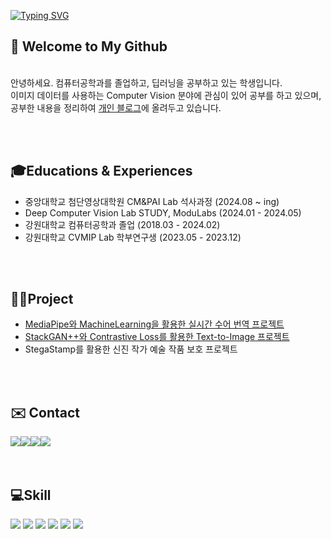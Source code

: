 
[![Typing SVG](https://readme-typing-svg.demolab.com?font=Alkatra&weight=500&size=45&duration=7000&pause=3&color=2388d1&center=false&vCenter=false&repeat=true&width=1000&height=100&lines=Hello+World🌏+I'm+JuHyun😁)](https://git.io/typing-svg)

## 👋 Welcome to My Github
<br>안녕하세요. 컴퓨터공학과를 졸업하고, 딥러닝을 공부하고 있는 학생입니다. 
<br>이미지 데이터를 사용하는 Computer Vision 분야에 관심이 있어 공부를 하고 있으며,
<br>공부한 내용을 정리하여 [개인 블로그](https://bigjoo.tistory.com/)에 올려두고 있습니다.

<br>
<br>

## 🎓Educations & Experiences
- 중앙대학교 첨단영상대학원 CM&PAI Lab 석사과정 (2024.08 ~ ing)
- Deep Computer Vision Lab STUDY, ModuLabs (2024.01 - 2024.05)
- 강원대학교 컴퓨터공학과 졸업 (2018.03 - 2024.02)
- 강원대학교 CVMIP Lab 학부연구생 (2023.05 - 2023.12)



<br>
<br>

## 👨‍💻Project
- [MediaPipe와 MachineLearning을 활용한 실시간 수어 번역 프로젝트](https://github.com/bigjoo99/HandLang_Project_Knn)
- [StackGAN++와 Contrastive Loss를 활용한 Text-to-Image 프로젝트](https://github.com/bigjoo99/Text-to-Image-Project)
- StegaStamp를 활용한 신진 작가 예술 작품 보호 프로젝트
<br>
<br>

## ✉️ Contact 
<div style="display:flex; flex-direction:row;">
    <a href="mailto:ksoark0108@gmail.com">
        <img src="https://img.shields.io/badge/Gmail-EA4335?style=flat-square&logo=Gmail&logoColor=white"> 
    </a>
    <a href="mailto:ksoark0108@naver.com">
        <img src="https://img.shields.io/badge/Naver-037C5A?style=flat-square&logo=Naver&logoColor=white"> 
    </a>
    <a href="https://bigjoo.tistory.com/">
        <img src="https://img.shields.io/badge/Tistory-FF5A4A?style=flat-square&logo=Tistory&logoColor=white">
    </a>
    <a href="https://www.instagram.com/_bigjoo">
        <img src="https://img.shields.io/badge/Instagram-E4405F?style=flat-square&logo=Instagram&logoColor=white"> 
    </a>

</div>
 
<br>
<br>

##  💻Skill
<img src="https://img.shields.io/badge/Python-3776AB?style=for-the-badge&logo=Python&logoColor=white"> <img src="https://img.shields.io/badge/PyTorch-EE4C2C?style=for-the-badge&logo=PyTorch&logoColor=white"> <img src="https://img.shields.io/badge/OPENCV-5C3EE8?style=for-the-badge&logo=OPENCV&logoColor=white">  <img src="https://img.shields.io/badge/Anaconda-44A833?style=for-the-badge&logo=Anaconda&logoColor=white"> <img src="https://img.shields.io/badge/Jupyter-F37626?style=for-the-badge&logo=Jupyter&logoColor=white"> <img src="https://img.shields.io/badge/Ubuntu-E95420?style=for-the-badge&logo=ubuntu&logoColor=white" /> 

<br>
<br>

